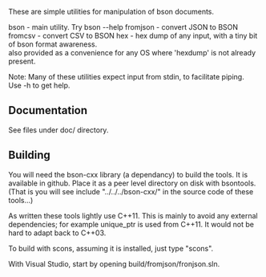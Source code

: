 These are simple utilities for manipulation of bson documents.

bson     - main utility.  Try bson --help
fromjson - convert JSON to BSON
fromcsv  - convert CSV to BSON
hex      - hex dump of any input, with a tiny bit of bson format awareness.  
           also provided as a convenience for any OS where 'hexdump' is not already present.

Note: Many of these utilities expect input from stdin, to facilitate piping.  
      Use -h to get help.

## Documentation

See files under doc/ directory.

## Building

You will need the bson-cxx library (a dependancy) to build the tools.  It is available in github. 
Place it as a peer level directory on disk with bsontools.  (That is you will see 
include "../../../bson-cxx/" in the source code of these tools...)

As written these tools lightly use C++11.  This is mainly to avoid any external dependencies; for 
example unique_ptr is used from C++11.  It would not be hard to adapt back to C++03.

To build with scons, assuming it is installed, just type "scons".

With Visual Studio, start by opening build/fromjson/fronjson.sln.

